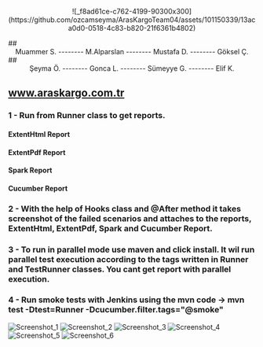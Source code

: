<p align="center">
![_f8ad61ce-c762-4199-90300x300](https://github.com/ozcamseyma/ArasKargoTeam04/assets/101150339/13aca0d0-0518-4c83-b820-21f6361b4802)  
</p>
## <center> Muammer S.  -------- M.Alparslan -------- Mustafa D. -------- Göksel Ç.</center> 
## <center> Şeyma Ö. -------- Gonca L. -------- Sümeyye G. -------- Elif K.</center>


## www.araskargo.com.tr


### 1 - Run from Runner class to get reports.
#### ExtentHtml Report
#### ExtentPdf Report
#### Spark Report
#### Cucumber Report

### 2 -  With the help of Hooks class and @After method it takes screenshot of the failed scenarios and attaches to the reports, ExtentHtml, ExtentPdf, Spark and Cucumber Report.

### 3 -  To run in parallel mode use maven and click install. It wil run parallel test execution according to the tags written in Runner and TestRunner classes. You cant get report with parallel execution.

### 4 -  Run smoke tests with Jenkins using the mvn code -> mvn test -Dtest=Runner -Dcucumber.filter.tags="@smoke"

![Screenshot_1](https://github.com/ozcamseyma/ArasKargoTeam04/assets/101150339/8c72f3db-85f4-4879-8eb4-12d66b42b6ea)
![Screenshot_2](https://github.com/ozcamseyma/ArasKargoTeam04/assets/101150339/8917d251-c0b9-4255-b10c-ef877f45861a)
![Screenshot_3](https://github.com/ozcamseyma/ArasKargoTeam04/assets/101150339/74742d16-43e8-4966-8acd-36143be81354)
![Screenshot_4](https://github.com/ozcamseyma/ArasKargoTeam04/assets/101150339/8c287b9d-9966-4616-b036-7eb3948e095d)
![Screenshot_5](https://github.com/ozcamseyma/ArasKargoTeam04/assets/101150339/f478c7c6-262b-4d4a-b58b-fa9e658d0f24)
![Screenshot_6](https://github.com/ozcamseyma/ArasKargoTeam04/assets/101150339/94bb9d3a-1a66-42cc-98d0-41c85920b4a0)
